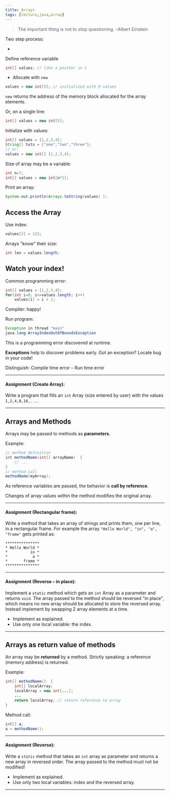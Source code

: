 ```yaml
---
title: Arrays
tags: [lecture,java,array]
---
```


> The important thing is not to stop questioning. –Albert Einstein

Two step process:


- 
Define reference variable
```java
int[] values; // like a pointer in C
```
- Allocate with `new`

```java
values = new int[5]; // initialized with 0 values
```

`new` returns the address of the memory block allocated for the array elements.

Or, on a single line:
```java
int[] values = new int[5];
```

Initialize with values:
```java
int[] values = {1,2,3,4};
String[] txts = {"one","two","three"};
// or:
values = new int[] {1,2,3,4};
```


Size of array may be a variable:
```java
int n=7;
int[] values = new int[n*2];
```

Print an array:
```java
System.out.println(Arrays.toString(values) );
```



## Access the Array

Use index:
```java
values[2] = 123;
```

Arrays "know" their size:
```java
int len = values.length;
```




## Watch your index!
Common programming error:
```java
int[] values = {1,2,3,4};
for(int i=0; i<=values.length; i++)
    values[i] = i + 1;
```


Compiler: happy!

Run program:
```java
Exception in thread "main" 
java.lang.ArrayIndexOutOfBoundsException
```

This is a programming error discovered at runtime.

**Exceptions** help to discover problems early. Got an exception? Locate bug in your code!

Distinguish: Compile time error – Run time error



---

#### **Assignment (Create Array):**

Write a program that fills an `int` Array (size entered by user) with the values `1,2,4,8,16,...`.

---





## Arrays and Methods


Arrays may be passed to methods as **parameters**.

Example:
```java
// method definition
int methodName(int[] arrayName)  {
    // ...
}
// method call
methodName(myArray);
```


As reference variables are passed, the behavior is **call by reference**.

Changes of array values within the method modifies the original array.



---

#### **Assignment (Rectangular frame):**

Write a method that takes an array of strings and prints them, one per line, in a rectangular frame. For example the array `"Hello World", "in", "a", "frame"` gets printed as:

```
***************
* Hello World *
*          in *
*           a *
*       frame *
***************
```



---

#### **Assignment (Reverse – in place):**

Implement a `static` method which gets an `int` Array as a parameter and returns `void`. The array passed to the method should be reversed "in place", which means no new array should be allocated to store the reversed array. Instead implement by swapping 2 array elements at a time.

- Implement as explained.
- Use only one local variable: the index.

---




## Arrays as return value of methods
An array may be **returned** by a method. Strictly speaking: a reference (memory address) is returned.

Example:
```java
int[] methodName()  {
    int[] localArray;
    localArray = new int[...];
    ...
    return localArray; // return reference to array
}
```

Method call:
```java
int[] a;
a = methodName();
```



---

#### **Assignment (Reverse):**

Write a `static` method that takes an `int` array as parameter and returns a new array in reversed order. The array passed to the method must not be modified!

- Implement as explained.
- Use only two local variables: index and the reversed array.

---











